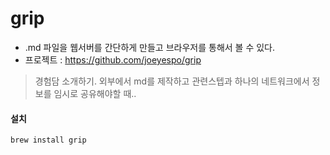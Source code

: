 # grip
- .md 파일을 웹서버를 간단하게 만들고 브라우저를 통해서 볼 수 있다.
- 프로젝트 : https://github.com/joeyespo/grip

> 경험담 소개하기. 외부에서 md를 제작하고 관련스텝과 하나의 네트워크에서 정보를 임시로 공유해야할 때..

#### 설치
```
brew install grip
```
